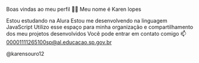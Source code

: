 Boas vindas ao meu perfil 💙💙
Meu nome é Karen lopes

Estou estudando na Alura
Estou me desenvolvendo na linguagem JavaScript
Utilizo esse espaço para minha organização e compartilhamento dos meu projetos desenvolvidos
Você pode entrar em contato comigo 📫
00001111265100sp@al.educacao.sp.gov.br

@karensouro12

